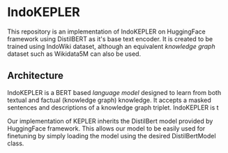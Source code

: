 # IndoKEPLER

This repository is an implementation of IndoKEPLER on HuggingFace framework using DistilBERT as it's base text encoder. It is created to be trained using IndoWiki dataset, although an equivalent *knowledge graph* dataset such as Wikidata5M can also be used.

## Architecture

IndoKEPLER is a BERT based *language model* designed to learn from both textual and factual (knowledge graph) knowledge. It accepts a masked sentences and descriptions of a knowledge graph triplet. IndoKEPLER is t

Our implementation of KEPLER inherits the DistilBert model provided by HuggingFace framework. This allows our model to be easily used for finetuning by simply loading the model using the desired DistilBertModel class.